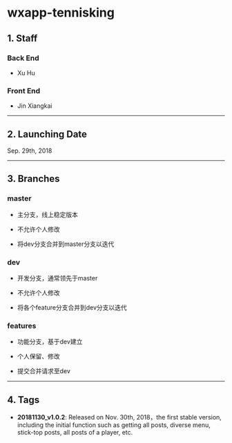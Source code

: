 # wxapp-tennisking

## 1. Staff

### Back End

* Xu Hu

### Front End

* Jin Xiangkai

---

## 2. Launching Date

Sep. 29th, 2018

---

## 3. Branches

### master

* 主分支，线上稳定版本

* 不允许个人修改

* 将dev分支合并到master分支以迭代

### dev

* 开发分支，通常领先于master

* 不允许个人修改

* 将各个feature分支合并到dev分支以迭代

### features

* 功能分支，基于dev建立

* 个人保留、修改

* 提交合并请求至dev

---

## 4. Tags

* **20181130_v1.0.2**: Released on Nov. 30th, 2018，the first stable version, including the initial function such as getting all posts, diverse menu, stick-top posts, all posts of a player, etc.

